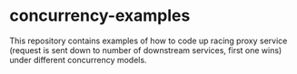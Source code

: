 # concurrency-examples

This repository contains examples of how to code up racing proxy service (request is sent down to number of downstream services, first one wins) under different concurrency models.
